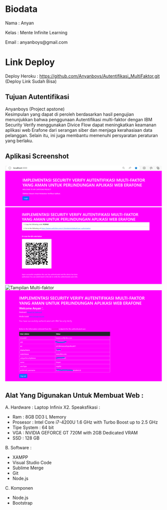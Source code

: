 # Biodata

<p>Nama : Anyan</p>
<p>Kelas : Mente Infinite Learning</p>
<p>Email : <a>anyanboys@gmail.com</a></p>

# Link Deploy

Deploy Heroku : https://github.com/Anyanboys/Autentifikasi_MultiFaktor.git (Deploy Link Sudah Bisa)

## Tujuan Autentifikasi

Anyanboys (Project apstone)<br>
Kesimpulan yang dapat di peroleh berdasarkan hasil pengujian menunjukkan bahwa penggunaan Autentifikasi multi-faktor dengan IBM Security Verify menggunakan Divice Flow dapat meningkatkan keamanan aplikasi web Erafone dari serangan siber dan menjaga kerahasiaan data pelanggan. Selain itu, ini juga membantu memenuhi persyaratan peraturan yang berlaku.

## Aplikasi Screenshot

<img src="public/assets_readme/img/Cuplikan layar 2023-09-24 155142.png" alt="Tampilan Login">
<img src="public/assets_readme/img/Cuplikan layar 2023-09-24 155237.png" alt="Halaman Autentifikasi">
<img src="public/assets_readme/img/Cuplikan layar 2023-09-19 205058.png>)" alt="Tampilan Multi-faktor">
<img src="public/assets_readme/img/Cuplikan layar 2023-09-24 160740.png" alt="Tampilan Profil">


## Alat Yang Digunakan Untuk Membuat Web :

A. Hardware :
Laptop Infinix X2. Speaksfikasi :

-   Ram : 8GB DD3 L Memory
-   Prosesor : Intel Core i7-4200U 1.6 GHz with Turbo Boost up to 2.5 GHz
-   Tipe System : 64 bit
-   VGA : NVIDIA GEFORCE GT 720M with 2GB Dedicated VRAM
-   SSD : 128 GB

B. Software :

-   XAMPP
-   Visual Studio Code
-   Sublime Merge
-   Git
-   Node.js

C. Komponen

-   Node.js
-   Bootstrap

